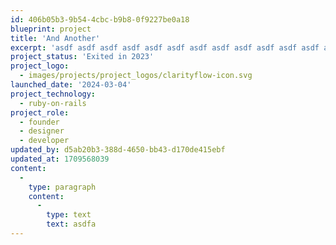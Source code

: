 ```yaml
---
id: 406b05b3-9b54-4cbc-b9b8-0f9227be0a18
blueprint: project
title: 'And Another'
excerpt: 'asdf asdf asdf asdf asdf asdf asdf asdf asdf asdf asdf asdf asdf asdf asdf asdf asdf asdf asdf asdf asdf asdf asdf asdf asdf asdf asdf asdf asdf asdf asdf asdf asdf asdf asdf asdf'
project_status: 'Exited in 2023'
project_logo:
  - images/projects/project_logos/clarityflow-icon.svg
launched_date: '2024-03-04'
project_technology:
  - ruby-on-rails
project_role:
  - founder
  - designer
  - developer
updated_by: d5ab20b3-388d-4650-bb43-d170de415ebf
updated_at: 1709568039
content:
  -
    type: paragraph
    content:
      -
        type: text
        text: asdfa
---
```

